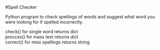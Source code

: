 #Spell Checker

Python program to check spellings of words and suggest what word you were looking for if spelled incorrectly.

check() for single word returns dict<br>
procces() for mass text returns dict<br>
correct() for miss spellings returns string<br>
